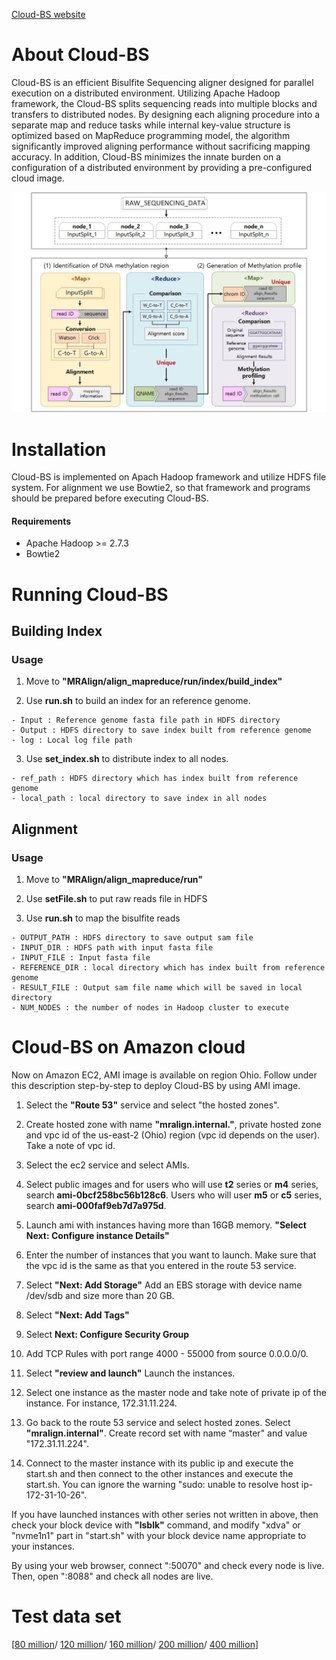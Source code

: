 [Cloud-BS website](https://paryoja.github.io/Cloud-BS/)

# About Cloud-BS
Cloud-BS is an efficient Bisulfite Sequencing aligner designed for parallel execution on a distributed environment. Utilizing Apache Hadoop framework, the Cloud-BS splits sequencing reads into multiple blocks and transfers to distributed nodes. By designing each aligning procedure into a separate map and reduce tasks while internal key-value structure is optimized based on MapReduce programming model, the algorithm significantly improved aligning performance without sacrificing mapping accuracy. In addition, Cloud-BS minimizes the innate burden on a configuration of a distributed environment by providing a pre-configured cloud image.

![Figure](https://github.com/paryoja/Cloud-BS/blob/master/docs/workflow_v2.jpg?raw=true)


# Installation
Cloud-BS is implemented on Apach Hadoop framework and utilize HDFS file system. For alignment we use Bowtie2, so that framework and programs should be prepared before executing Cloud-BS. 


#### Requirements
* Apache Hadoop >= 2.7.3
* Bowtie2



# Running Cloud-BS


## Building Index

### Usage
1. Move to **"MRAlign/align_mapreduce/run/index/build_index"**

2. Use **run.sh** to build an index for an reference genome.
```    
- Input : Reference genome fasta file path in HDFS directory
- Output : HDFS directory to save index built from reference genome
- log : Local log file path
```

3. Use **set_index.sh** to distribute index to all nodes.
```
- ref_path : HDFS directory which has index built from reference genome
- local_path : local directory to save index in all nodes
```


## Alignment

### Usage
1. Move to **"MRAlign/align_mapreduce/run"**

2. Use **setFile.sh** to put raw reads file in HDFS

3. Use **run.sh** to map the bisulfite reads
```
- OUTPUT_PATH : HDFS directory to save output sam file
- INPUT_DIR : HDFS path with input fasta file
- INPUT_FILE : Input fasta file
- REFERENCE_DIR : local directory which has index built from reference genome
- RESULT_FILE : Output sam file name which will be saved in local directory
- NUM_NODES : the number of nodes in Hadoop cluster to execute
```
 

# Cloud-BS on Amazon cloud
Now on Amazon EC2, AMI image is available on region Ohio. Follow under this description step-by-step to deploy Cloud-BS by using AMI image.

1. Select the **"Route 53"** service and select "the hosted zones".

2. Create hosted zone with name **"mralign.internal."**, private hosted zone and vpc id of the us-east-2 (Ohio) region (vpc id depends on the user). Take a note of vpc id.

3. Select the ec2 service and select AMIs.

4. Select public images and for users who will use **t2** series or **m4** series, search **ami-0bcf258bc56b128c6**.
   Users who will user **m5** or **c5** series, search **ami-000faf9eb7d7a975d**.

5. Launch ami with instances having more than 16GB memory. **"Select Next: Configure instance Details"**

6. Enter the number of instances that you want to launch. Make sure that the vpc id is the same as that you entered in the route 53 service.

7. Select **"Next: Add Storage"** Add an EBS storage with device name /dev/sdb and size more than 20 GB.

8. Select **"Next: Add Tags"**

9. Select **Next: Configure Security Group**

10. Add TCP Rules with port range 4000 - 55000 from source 0.0.0.0/0.

11. Select **"review and launch"** Launch the instances.

12. Select one instance as the master node and take note of private ip of the instance. For instance, 172.31.11.224.

13. Go back to the route 53 service and select hosted zones. Select **"mralign.internal"**. Create record set with name “master" and value "172.31.11.224".

14. Connect to the master instance with its public ip and execute the start.sh and then connect to the other instances and execute the start.sh. You can ignore the warning "sudo: unable to resolve host ip-172-31-10-26".

If you have launched instances with other series not written in above, then check your block device with **"lsblk"** command, and modify "xdva" or "nvme1n1" part in "start.sh" with your block device name appropriate to your instances. 

By using your web browser, connect "<public ip of the master node>:50070" and check every node is live. Then, open "<public ip of the master node>:8088" and check all nodes are live.



# Test data set
\[[80 million](https://drive.google.com/file/d/17GgybHTlr534YkjsBwiIIgI8Hk8WBIM-/view?usp=sharing)/
[120 million](https://drive.google.com/file/d/1dnYgvSXsGbomU5I-IgIbB1ZCOqWLIdgB/view?usp=sharing)/
[160 million](https://drive.google.com/file/d/1XtP2tIndY9urKpd8ula1Yebgsc8Csi7m/view?usp=sharing)/
[200 million](https://drive.google.com/file/d/10nmI2s71An2ronx0Z0KgiuaOv4En4Anq/view?usp=sharing)/
[400 million](https://drive.google.com/file/d/1UhlWeohe_pYGLvy3x4bYCN-XSci7x4Qq/view?usp=sharing)\]
